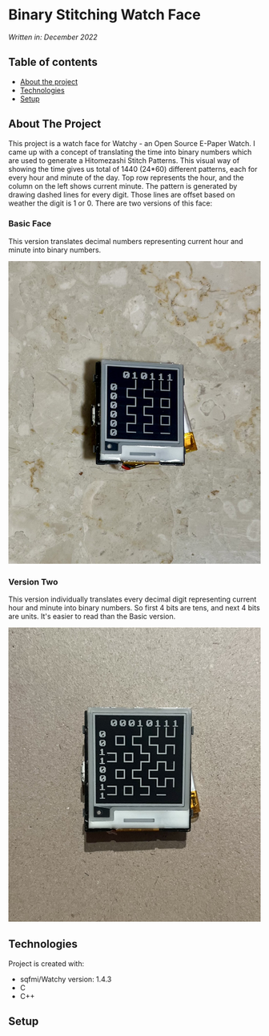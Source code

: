 # Binary Stitching Watch Face
*Written in: December 2022*

## Table of contents
* [About the project](#about-the-project)
* [Technologies](#technologies)
* [Setup](#setup)

## About The Project
This project is a watch face for Watchy - an Open Source E-Paper Watch. I came up with a concept of translating the time into binary numbers which are used to generate a Hitomezashi Stitch Patterns. This visual way of showing the time gives us total of 1440 (24*60) different patterns, each for every hour and minute of the day. Top row represents the hour, and the column on the left shows current minute. The pattern is generated by drawing dashed lines for every digit. Those lines are offset based on weather the digit is 1 or 0. 
There are two versions of this face:

### Basic Face
This version translates decimal numbers representing current hour and minute into binary numbers.

![preview](basic_preview.jpg)

### Version Two
This version individually translates every decimal digit representing current hour and minute into binary numbers. So first 4 bits are tens, and next 4 bits are units. It's easier to read than the Basic version. 

![preview](v2_preview.jpg)
	
## Technologies
Project is created with:
* sqfmi/Watchy version: 1.4.3
* C
* C++
	
## Setup